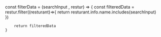 
   const filterData = (searchInput , restur) => {
      const filteredData = restur.filter((resturant)=>{
          return resturant.info.name.includes(searchInput)
        })

        return filteredData
    }